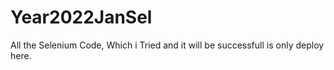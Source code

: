 # Year2022JanSel

All the Selenium Code, Which i Tried and it will be successfull is only deploy here.
